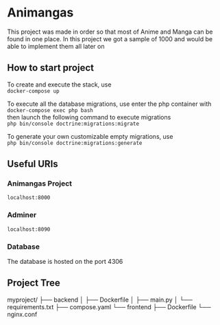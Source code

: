 # Animangas 
This project was made in order so that most of Anime and Manga can be found in one place. In this project we got a sample of 1000 and would be able to implement them all later on

## How to start project
To create and execute the stack, use </br>
`docker-compose up`

To execute all the database migrations, use enter the php container with </br>
`docker-compose exec php bash` </br>
then launch the following command to execute migrations </br>
`php bin/console doctrine:migrations:migrate`

To generate your own customizable empty migrations, use </br>
`php bin/console doctrine:migrations:generate`

## Useful URIs
### Animangas Project
`localhost:8000`

### Adminer 
`localhost:8090`

### Database
The database is hosted on the port 4306

## Project Tree

myproject/
├── backend
│   ├── Dockerfile
│   ├── main.py
│   └── requirements.txt
├── compose.yaml
└── frontend
    ├── Dockerfile
    └── nginx.conf
